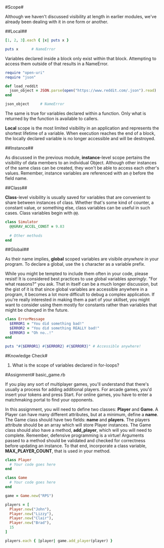 #Scope#

Although we haven't discussed visibility at length in earlier modules, we've already been dealing with it in one form or another.

##Local##

```ruby
[1, 2, 3].each { |x| puts x }

puts x      # NameError
```

Variables declared inside a block only exist within that block. Attempting to access them outside of that results in a NameError.

```ruby
require "open-uri"
require "json"

def load_reddit
  json_object = JSON.parse(open("https://www.reddit.com/.json").read)
end

json_object     # NameError
```

The same is true for variables declared within a function. Only what is returned by the function is available to callers.

**Local** scope is the most limited visibility in an application and represents the shortest lifetime of a variable. When execution reaches the end of a block, the locally declared variable is no longer accessible and will be destroyed.

##Instance##

As discussed in the previous module, **instance**-level scope pertains the visibility of data members to an individual Object. Although other instances of the same class can be created, they won't be able to access each other's values. Remember, instance variables are referenced with an ```@``` before the field name.

##Class##

**Class**-level visibility is usually saved for variables that are convenient to share between instances of class. Whether that's some kind of counter, a constant value, or something else, class variables can be useful in such cases. Class variables begin with ```@@```.

```ruby
class Simulator
  @@GRAV_ACCEL_CONST = 9.83
    
  # Other methods
end
```

##Global##

As their name implies, **global** scoped variables are visibile *anywhere* in your program. To declare a global, use the ```$``` character as a variable prefix.

While you might be tempted to include them often in your code, please resist! It is considered best practices to use global variables *sparingly*. "For what reasons?" you ask. That in itself can be a much longer discussion, but the gist of it is that since global variables are accessible anywhere in a program, it becomes a lot more difficult to debug a complex application. If you're really interested in making them a part of your skillset, you might want to consider using them mostly for constants rather than variables that might be changed in the future.

```ruby
class ErrorMessage
  $ERROR1 = "You did something bad!"
  $ERROR2 = "You did something REALLY bad!"
  $ERROR3 = "Oh no..!"
end

puts "#{$ERROR1} #{$ERROR2} #{$ERROR3}" # Accessible anywhere!
```

#Knowledge Check#

1. What is the scope of variables declared in for-loops?

#Assignment#
basic_game.rb

If you play any sort of multiplayer games, you'll understand that there's usually a process for adding additional players. For arcade games, you'd insert your tokens and press Start. For online games, you have to enter a matchmaking portal to find your opponents.

In this assignment, you will need to define two classes: **Player** and **Game**. A Player can have many different attributes, but at a minimum, define a **name**. The Game class should have two fields: **name** and **players**. The players attribute should be an array which will store Player instances. The Game class should also have a method, **add_player**, which will you will need to complete. Remember, defensive programming is a virtue! Arguments passed to a method should be validated and checked for correctness before updating an instance. To that end, incorporate a class variable, **MAX_PLAYER_COUNT**, that is used in your method.

```ruby
class Player
  # Your code goes here
end

class Game
  # Your code goes here
end

game = Game.new("RPS")

players = [
  Player.new("John"), 
  Player.new("Lizzy"), 
  Player.new("Clair"), 
  Player.new("Brad"), 
  15
]

players.each { |player| game.add_player(player) }
```
